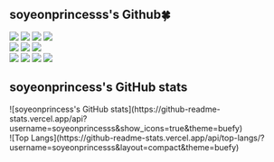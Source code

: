 ## soyeonprincesss's Github🍀

<p>
<img src="https://img.shields.io/badge/python-red?style=flat&logo=python&logoColor=721412"/>
<img src="https://img.shields.io/badge/javaScript-orange?style=flat&logo=javaScript&logoColor=9C4121"/>
<img src="https://img.shields.io/badge/Eclipse IDE-yellow?style=flat&logo=Eclipse IDE&logoColor=F5C400"/>
<img src="https://img.shields.io/badge/C-green?style=flat&logo=C&logoColor=3B5526"/> <br>
<img src="https://img.shields.io/badge/HTML5-blue?style=flat&logo=HTML5&logoColor=0B556A"/>
<img src="https://img.shields.io/badge/Visual Studio Code-navy?style=flat&logo=Visual Studio Code&logoColor=0075A8"/>  
<img src="https://img.shields.io/badge/Visual Studio-purple?style=flat&logo=Visual Studio&logoColor=8D73B0"/> <br> 
<img src="https://img.shields.io/badge/MySQL-pink?style=flat&logo=MySQL&logoColor=D70F64"/>  
<img src="https://img.shields.io/badge/PyCharm-lavender?style=flat&logo=PyCharm&logoColor=663399"/>
<img src="https://img.shields.io/badge/Anaconda-grey?style=flat&logo=Anaconda&logoColor=8A8A8A"/> 
<img src="https://img.shields.io/badge/Github-white?style=flat&logo=Github&logoColor=221E1F"/>  
</p>

<h2>soyeonprincess's GitHub stats</h2>
![soyeonprincess's GitHub stats](https://github-readme-stats.vercel.app/api?username=soyeonprincesss&show_icons=true&theme=buefy) <br>
![Top Langs](https://github-readme-stats.vercel.app/api/top-langs/?username=soyeonprincesss&layout=compact&theme=buefy)
